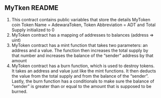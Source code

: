 ## MyTken README
1. This contract contains public variables that store the details MyToken coin
Token Name = AdewaraToken, Token Abbreviation = ADT and Total Supply initialized to 0
2. MyToken contract has a mapping of addresses to balances (address => uint)
3. MyToken contract has a mint function that takes two parameters: an address and a value. 
The function then increases the total supply by that number and increases the balance of the “sender” address by that amount
4. MyToken contract has a burn function, which is used to destroy tokens. 
It takes an address and value just like the mint functions. It then deducts the value from the total supply 
and from the balance of the “sender”. Lastly, the burn function has a conditionals to make sure the balance of "sender" is greater than or equal to the amount that is supposed to be burned.